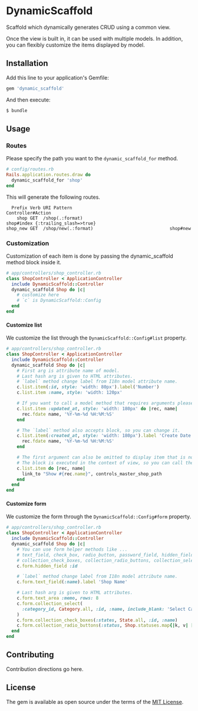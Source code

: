 # DynamicScaffold
Scaffold which dynamically generates CRUD using a common view.

Once the view is built in, it can be used with multiple models. In addition, you can flexibly customize the items displayed by model.

## Installation
Add this line to your application's Gemfile:

```ruby
gem 'dynamic_scaffold'
```

And then execute:
```bash
$ bundle
```

## Usage

### Routes

Please specify the path you want to the `dynamic_scaffold_for` method.

```rb
# config/routes.rb
Rails.application.routes.draw do
  dynamic_scaffold_for 'shop'
end
```

This will generate the following routes.

```
  Prefix Verb URI Pattern                                    Controller#Action
    shop GET  /shop(.:format)                                 shop#index {:trailing_slash=>true}
shop_new GET  /shop/new(.:format)                             shop#new
```

### Customization

Customization of each item is done by passing the dynamic_scaffold method block inside it.

```rb
# app/controllers/shop_controller.rb
class ShopController < ApplicationController
  include DynamicScaffold::Controller
  dynamic_scaffold Shop do |c|
    # customize here
    # `c` is DynamicScaffold::Config
  end
end
```

#### Customize list

We customize the list through the `DynamicScaffold::Config#list` property.

```rb
# app/controllers/shop_controller.rb
class ShopController < ApplicationController
  include DynamicScaffold::Controller
  dynamic_scaffold Shop do |c|
    # First arg is attribute name of model.
    # Last hash arg is given to HTML attributes.
    # `label` method change label from I18n model attribute name.
    c.list.item(:id, style: 'width: 80px').label('Number')
    c.list.item :name, style: 'width: 120px'

    # If you want to call a model method that requires arguments please block.
    c.list.item :updated_at, style: 'width: 180px' do |rec, name|
      rec.fdate name, '%Y-%m-%d %H:%M:%S'
    end

    # The `label` method also accepts block, so you can change it.
    c.list.item(:created_at, style: 'width: 180px').label 'Create Date' do |rec, name|
      rec.fdate name, '%Y-%m-%d %H:%M:%S'
    end

    # The first argument can also be omitted to display item that is not model attribute.
    # The block is executed in the context of view, so you can call the method of view.
    c.list.item do |rec, name|
      link_to "Show #{rec.name}", controls_master_shop_path
    end
  end
end
```

#### Customize form

We customize the form through the `DynamicScaffold::Config#form` property.

```rb
# app/controllers/shop_controller.rb
class ShopController < ApplicationController
  include DynamicScaffold::Controller
  dynamic_scaffold Shop do |c|
    # You can use form helper methods like ...
    # text_field, check_box, radio_button, password_field, hidden_field, file_field, text_area, color_field
    # collection_check_boxes, collection_radio_buttons, collection_select, grouped_collection_select
    c.form.hidden_field :id

    # `label` method change label from I18n model attribute name.
    c.form.text_field(:name).label 'Shop Name'

    # Last hash arg is given to HTML attributes.
    c.form.text_area :memo, rows: 8
    c.form.collection_select(
      :category_id, Category.all, :id, :name, include_blank: 'Select Category'
    )
    c.form.collection_check_boxes(:states, State.all, :id, :name)
    c.form.collection_radio_buttons(:status, Shop.statuses.map{|k, v| [v, k.titleize]}, :first, :last)
  end
end
```

## Contributing
Contribution directions go here.

## License
The gem is available as open source under the terms of the [MIT License](http://opensource.org/licenses/MIT).
